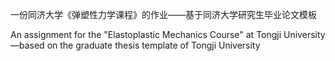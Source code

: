 一份同济大学《弹塑性力学课程》的作业——基于同济大学研究生毕业论文模板

An assignment for the "Elastoplastic Mechanics Course" at Tongji University—based on the graduate thesis template of Tongji University
